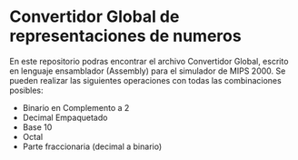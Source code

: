 <h1> Convertidor Global de representaciones de numeros</h1>
<p> En este repositorio podras encontrar el archivo Convertidor Global, escrito en lenguaje ensamblador (Assembly) para el simulador de MIPS 2000.
  Se pueden realizar las siguientes operaciones con todas las combinaciones posibles:
</p>
<ul>
  <li> Binario en Complemento a 2</li>
  <li> Decimal Empaquetado</li>
  <li> Base 10</li>
  <li> Octal</li>
  <li> Parte fraccionaria (decimal a binario)</li>
</ul>
